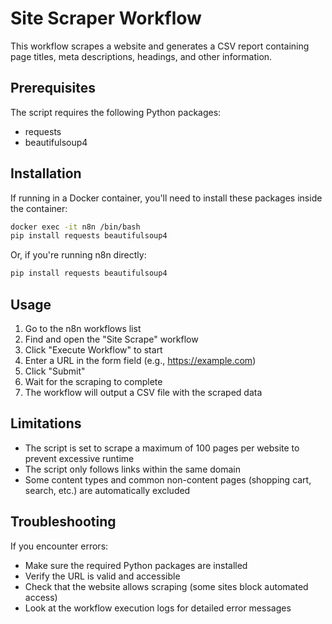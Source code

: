 # Site Scraper Workflow

This workflow scrapes a website and generates a CSV report containing page titles, meta descriptions, headings, and other information.

## Prerequisites

The script requires the following Python packages:
- requests
- beautifulsoup4

## Installation

If running in a Docker container, you'll need to install these packages inside the container:

```bash
docker exec -it n8n /bin/bash
pip install requests beautifulsoup4
```

Or, if you're running n8n directly:

```bash
pip install requests beautifulsoup4
```

## Usage

1. Go to the n8n workflows list
2. Find and open the "Site Scrape" workflow
3. Click "Execute Workflow" to start
4. Enter a URL in the form field (e.g., https://example.com)
5. Click "Submit"
6. Wait for the scraping to complete
7. The workflow will output a CSV file with the scraped data

## Limitations

- The script is set to scrape a maximum of 100 pages per website to prevent excessive runtime
- The script only follows links within the same domain
- Some content types and common non-content pages (shopping cart, search, etc.) are automatically excluded

## Troubleshooting

If you encounter errors:

- Make sure the required Python packages are installed
- Verify the URL is valid and accessible
- Check that the website allows scraping (some sites block automated access)
- Look at the workflow execution logs for detailed error messages 